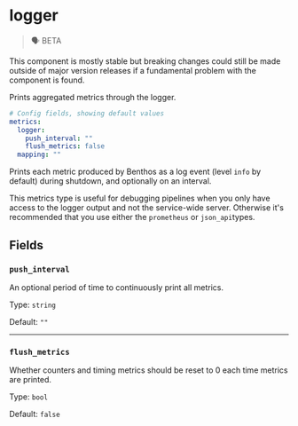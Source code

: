 # logger

> 🗣 BETA

This component is mostly stable but breaking changes could still be made outside of major version releases if a fundamental problem with the component is found.

Prints aggregated metrics through the logger.

```yaml
# Config fields, showing default values
metrics:
  logger:
    push_interval: ""
    flush_metrics: false
  mapping: ""
```

Prints each metric produced by Benthos as a log event (level `info` by default) during shutdown, and optionally on an interval.

This metrics type is useful for debugging pipelines when you only have access to the logger output and not the service-wide server. Otherwise it's recommended that you use either the `prometheus` or `json_api`types.

## Fields

### `push_interval`

An optional period of time to continuously print all metrics.

Type: `string`

Default: `""`

---

### `flush_metrics`

Whether counters and timing metrics should be reset to 0 each time metrics are printed.

Type: `bool`

Default: `false`